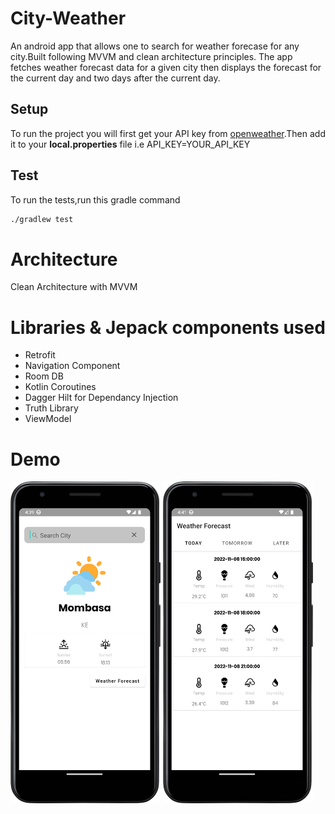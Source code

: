 # City-Weather
An android app that allows one to search for weather forecase for any city.Built following MVVM and clean architecture principles. 
The app fetches weather forecast data for a given city then displays the forecast for the current day and two days after the current day.



## Setup
To run the project you will first get your API key from [openweather](https://openweathermap.org/).Then add it to your <b>local.properties</b> file i.e API_KEY=YOUR_API_KEY


## Test 
To run the tests,run this gradle command
```sh
./gradlew test
```

# Architecture
Clean Architecture with MVVM

# Libraries & Jepack components used
- Retrofit
- Navigation Component
- Room DB
- Kotlin Coroutines
- Dagger Hilt for Dependancy Injection
- Truth Library
- ViewModel


# Demo
<img src="https://github.com/agesa3/City-Weather/blob/main/screenshots/home.png" width="240"/> <img src="https://github.com/agesa3/City-Weather/blob/main/screenshots/detail.png" width="240"/> 


